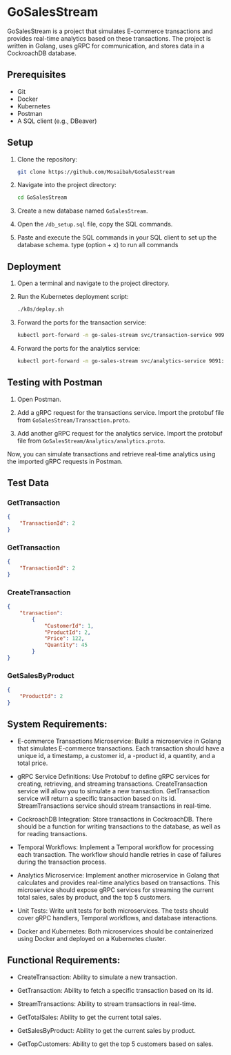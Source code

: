 # GoSalesStream
GoSalesStream is a project that simulates E-commerce transactions and provides real-time analytics based on these transactions. The project is written in Golang, uses gRPC for communication, and stores data in a CockroachDB database.

## Prerequisites

- Git
- Docker
- Kubernetes
- Postman
- A SQL client (e.g., DBeaver)

## Setup

1. Clone the repository:

    ```bash
    git clone https://github.com/Mosaibah/GoSalesStream
    ```

2. Navigate into the project directory:

    ```bash
    cd GoSalesStream
    ```

3. Create a new database named `GoSalesStream`.

4. Open the `/db_setup.sql` file, copy the SQL commands.

5. Paste and execute the SQL commands in your SQL client to set up the database schema. type (option + x) to run all commands

## Deployment

1. Open a terminal and navigate to the project directory.

2. Run the Kubernetes deployment script:

    ```bash
    ./k8s/deploy.sh
    ```

3. Forward the ports for the transaction service:

    ```bash
    kubectl port-forward -n go-sales-stream svc/transaction-service 9090:80
    ```
    
4. Forward the ports for the analytics service:

    ```bash
    kubectl port-forward -n go-sales-stream svc/analytics-service 9091:80
    ```

## Testing with Postman

1. Open Postman.

2. Add a gRPC request for the transactions service. Import the protobuf file from `GoSalesStream/Transaction.proto`.

3. Add another gRPC request for the analytics service. Import the protobuf file from `GoSalesStream/Analytics/analytics.proto`.

Now, you can simulate transactions and retrieve real-time analytics using the imported gRPC requests in Postman.

## Test Data 
### GetTransaction
```json
{
    "TransactionId": 2
}
```


### GetTransaction
```json
{
    "TransactionId": 2
}
```

### CreateTransaction
```json
{
    "transaction": 
        {
            "CustomerId": 1,
            "ProductId": 2,
            "Price": 122,
            "Quantity": 45
        }
}
```

### GetSalesByProduct
```json
{
    "ProductId": 2
}
```
## System Requirements:

- E-commerce Transactions Microservice: Build a microservice in Golang that simulates E-commerce transactions. Each transaction should have a unique id, a timestamp, a customer id, a -product id, a quantity, and a total price.

- gRPC Service Definitions: Use Protobuf to define gRPC services for creating, retrieving, and streaming transactions. CreateTransaction service will allow you to simulate a new transaction. GetTransaction service will return a specific transaction based on its id. StreamTransactions service should stream transactions in real-time.

- CockroachDB Integration: Store transactions in CockroachDB. There should be a function for writing transactions to the database, as well as for reading transactions.

- Temporal Workflows: Implement a Temporal workflow for processing each transaction. The workflow should handle retries in case of failures during the transaction process.

- Analytics Microservice: Implement another microservice in Golang that calculates and provides real-time analytics based on transactions. This microservice should expose gRPC services for streaming the current total sales, sales by product, and the top 5 customers.

- Unit Tests: Write unit tests for both microservices. The tests should cover gRPC handlers, Temporal workflows, and database interactions.

- Docker and Kubernetes: Both microservices should be containerized using Docker and deployed on a Kubernetes cluster.

## Functional Requirements:

- CreateTransaction: Ability to simulate a new transaction.

- GetTransaction: Ability to fetch a specific transaction based on its id.

- StreamTransactions: Ability to stream transactions in real-time.

- GetTotalSales: Ability to get the current total sales.

- GetSalesByProduct: Ability to get the current sales by product.

- GetTopCustomers: Ability to get the top 5 customers based on sales.
